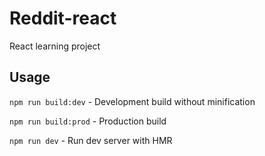 # Reddit-react

React learning project

## Usage


`npm run build:dev` - Development build without minification

`npm run build:prod` - Production build

`npm run dev` - Run dev server with HMR
